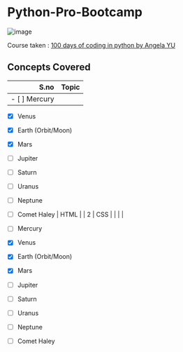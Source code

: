 # Python-Pro-Bootcamp

![image](https://user-images.githubusercontent.com/120945994/225547289-e1376db9-24d8-4b59-98c3-6ce118fb4417.png)

Course taken : [100 days of coding in python by Angela YU]()

## Concepts Covered



| **S.no** | **Topic** |
|---------:|----------:|
| - [ ] Mercury
- [x] Venus
- [x] Earth (Orbit/Moon)
- [x] Mars
- [ ] Jupiter
- [ ] Saturn
- [ ] Uranus
- [ ] Neptune
- [ ] Comet Haley        | HTML      |
| 2        | CSS       |
|          |           |
- [ ] Mercury
- [x] Venus
- [x] Earth (Orbit/Moon)
- [x] Mars
- [ ] Jupiter
- [ ] Saturn
- [ ] Uranus
- [ ] Neptune
- [ ] Comet Haley


